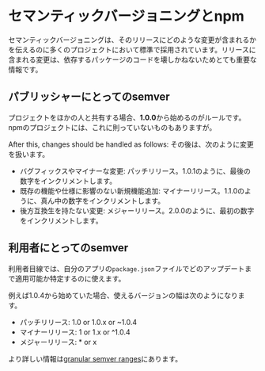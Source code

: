 # セマンティックバージョニングとnpm

セマンティックバージョニングは、そのリリースにどのような変更が含まれるかを伝えるのに多くのプロジェクトにおいて標準で採用されています。リリースに含まれる変更は、依存するパッケージのコードを壊しかねないためとても重要な情報です。

## パブリッシャーにとってのsemver

プロジェクトをほかの人と共有する場合、**1.0.0**から始めるのがルールです。npmのプロジェクトには、これに則っていないものもありますが。  

After this, changes should be handled as follows:
その後は、次のように変更を扱います。  

* バグフィックスやマイナーな変更: パッチリリース。1.0.1のように、最後の数字をインクリメントします。
* 既存の機能や仕様に影響のない新規機能追加: マイナーリリース。1.1.0のように、真ん中の数字をインクリメントします。
* 後方互換生を持たない変更: メジャーリリース。2.0.0のように、最初の数字をインクリメントします。

## 利用者にとってのsemver

利用者目線では、自分のアプリの`package.json`ファイルでどのアップデートまで適用可能か特定するのに使えます。  

例えば1.0.4から始めていた場合、使えるバージョンの幅は次のようになります。

* パッチリリース: 1.0 or 1.0.x or ~1.0.4
* マイナーリリース: 1 or 1.x or ^1.0.4
* メジャーリリース: * or x

より詳しい情報は[granular semver ranges](https://docs.npmjs.com/misc/semver)にあります。